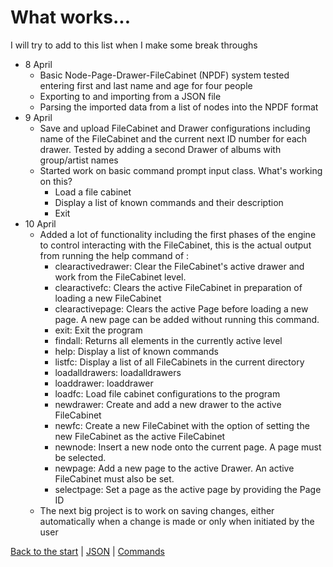 # What works...

I will try to add to this list when I make some break throughs

* 8 April
   * Basic Node-Page-Drawer-FileCabinet (NPDF) system tested entering first and last name and age for four people
   * Exporting to and importing from a JSON file
   * Parsing the imported data from a list of nodes into the NPDF format
* 9 April
   * Save and upload FileCabinet and Drawer configurations including name of the FileCabinet and the current next ID
   number for each drawer. Tested by adding a second Drawer of albums with group/artist names
   * Started work on basic command prompt input class. What's working on this?
      * Load a file cabinet
      * Display a list of known commands and their description
      * Exit
* 10 April
  * Added a lot of functionality including the first phases of the engine to control interacting with the FileCabinet, this 
  is the actual output from running the help command of :
    * clearactivedrawer: Clear the FileCabinet's active drawer and work from the FileCabinet level.
    * clearactivefc: Clears the active FileCabinet in preparation of loading a new FileCabinet
    * clearactivepage: Clears the active Page before loading a new page. A new page can be added without running this command.
    * exit: Exit the program
    * findall: Returns all elements in the currently active level
    * help: Display a list of known commands
    * listfc: Display a list of all FileCabinets in the current directory
    * loadalldrawers: loadalldrawers
    * loaddrawer: loaddrawer
    * loadfc: Load file cabinet configurations to the program
    * newdrawer: Create and add a new drawer to the active FileCabinet
    * newfc: Create a new FileCabinet with the option of setting the new FileCabinet as the active FileCabinet
    * newnode: Insert a new node onto the current page. A page must be selected.
    * newpage: Add a new page to the active Drawer. An active FileCabinet must also be set.
    * selectpage: Set a page as the active page by providing the Page ID
  * The next big project is to work on saving changes, either automatically when a change is made or only when initiated by
  the user
      
[Back to the start](readme.md) | [JSON](json.md) | [Commands](commands.md)
